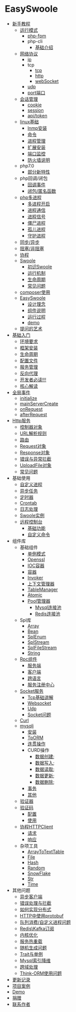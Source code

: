 # EasySwoole
- [新手教程](noobCourse/Introduction.md)
    - [运行模式](noobCourse/RunMode/Introduction.md)
        - [php-fpm](noobCourse/RunMode/php-fpm.md)
        - php-cli
            - [基础介绍](noobCourse/RunMode/php-cli/Introduction.md)
    - [网络协议](noobCourse/NetworkrPotocol/Introduction.md)
        - [ip](noobCourse/NetworkrPotocol/ip.md)
        - tcp
            - [tcp](noobCourse/NetworkrPotocol/tcp/tcp.md)
            - [http](noobCourse/NetworkrPotocol/tcp/http.md)
            - [webSocket](noobCourse/NetworkrPotocol/tcp/websocket.md)
        - [udp](noobCourse/NetworkrPotocol/udp.md)
        - [port端口](noobCourse/NetworkrPotocol/port.md)
    - [会话管理](noobCourse/Conversation/Introduction.md)
        - [cookie](noobCourse/Conversation/Cookie.md)
        - [session](noobCourse/Conversation/Session.md)
        - [api/token](noobCourse/Conversation/token.md)
    - [linux基础](noobCourse/Linux/Introduction.md)
        - [lnmp安装](noobCourse/Linux/Lnmp.md)
        - [命令](noobCourse/Linux/Command.md)
        - [进程管理](noobCourse/Linux/Process.md)
        - [扩展安装](noobCourse/Linux/Extention.md)
        - [端口监控](noobCourse/Linux/Port.md)
        - [防火墙说明](noobCourse/Linux/Firewall.md)
    - php7.0
        - [部分新特性](noobCourse/PHP/Php7.md)
    - php回调/闭包
        - [回调事件](noobCourse/PHP/Callback.md)
        - [闭包/匿名函数](noobCourse/PHP/Closures.md)
    - [php多进程](noobCourse/PHP/Multiprocess/Introduction.md)
        - [多进程开启](noobCourse/PHP/Multiprocess/fork.md)
        - [进程通信](noobCourse/PHP/Multiprocess/ProcessCommunication.md)
        - [进程信号](noobCourse/PHP/Multiprocess/ProcessSignal.md)
        - [僵尸进程](noobCourse/PHP/Multiprocess/ZombieProcess.md)
        - [孤儿进程](noobCourse/PHP/Multiprocess/OrphanProcess.md)
        - [守护进程](noobCourse/PHP/Multiprocess/Deamon.md)
    - [同步/异步](noobCourse/Sync.md)
    - [阻塞/非阻塞](noobCourse/Block.md)
    - [协程](noobCourse/Coroutine.md)
    - [Swoole]()
        - [初识Swoole](noobCourse/Swoole/Start.md)
        - [运行机制](noobCourse/Swoole/RunningMode.md)
        - [生命周期](noobCourse/Swoole/Lifecycle.md)
        - [常见问题]()
    - [composer使用](noobCourse/Composer.md)
    - [EasySwoole](noobCourse/EasySwoole/Introduction.md)
        - [设计理念](noobCourse/EasySwoole/DesignIdea.md)
        - [组件说明](noobCourse/EasySwoole/Section.md)
        - [运行过程](noobCourse/EasySwoole/RunSteps.md)
        - [demo](noobCourse/EasySwoole/Demo.md)
    - [提问的艺术](noobCourse/ArtOfAskingQuestions.md)
- [基础入门](README.md)
    - [环境要求](Introduction/environment.md)
    - [框架安装](Introduction/install.md)
    - [生命周期](Introduction/lifecycle.md)
    - [配置文件](Introduction/config.md)
    - [服务管理](Introduction/server.md)
    - [反向代理](Introduction/proxy.md)
    - [开发者必读!!!](Introduction/remind.md)
    - [核心解读](Introduction/design.md)
- [全局事件](Event/Introduction.md)
    - [initialize](Event/initialize.md)
    - [mainServerCreate](Event/mainServerCreate.md)
    - [onRequest](Event/onRequest.md)
    - [afterRequest](Event/afterRequest.md)    
- [Http服务](Http/Introduction.md)    
    - [控制器对象](Http/controller.md)
    - [URL解析规则](Http/dispatch.md)
    - [路由](Http/FastRoute.md)
    - [Request对象](Http/request.md)
    - [Response对象](Http/response.md)
    - [错误与异常拦截](Http/exception.md)
    - [UploadFile对象](Http/UploadFile.md)
    - [常见问题](Http/problem.md)
- 基础使用
    - [自定义进程](BaseUsage/process.md)
    - [异步任务](BaseUsage/async_task.md)
    - [定时器](BaseUsage/timer.md)
    - [Crontab](BaseUsage/crontab.md)
    - [日志处理](BaseUsage/log.md)
    - [Swoole实例](BaseUsage/ServerManager.md)
    - [远程控制台](BaseUsage/Console/Introduction.md)
        - [基础功能](BaseUsage/Console/BasicFunction.md)
        - [自定义命令](BaseUsage/Console/CustomCommand.md)
- 组件库
    - 基础组件
        - [单例模式](Components/Component/Singleton.md)
        - [Openssl](Components/Component/Openssl.md)
        - [IOC容器](Components/Component/di.md)
        - [容器](Components/Component/Container.md)
        - [Invoker](Components/Component/invoker.md)
        - [上下文管理器](Components/Component/Context.md)
        - [TableManager](Components/table_manager.md)
        - [Atomic](Components/Atomic.md)
        - [Pool管理器](Components/CoroutinePool/pool.md)
            - [Mysql连接池](Components/CoroutinePool/mysql_pool.md)
            - [Redis连接池](Components/CoroutinePool/redis_pool.md)
    - Spl库
        - [Array](Components/Spl/array.md)
        - [Bean](Components/Spl/bean.md)
        - [SplEnum](Components/Spl/enum.md)
        - [SplStream](Components/Spl/SplStream.md)
        - [SplFileStream](Components/Spl/SplFileStream.md)
        - [String](Components/Spl/string.md)
    - [Rpc组件](Components/Rpc/Introduction.md)
        - [服务端](Components/Rpc/server.md)
        - [客户端](Components/Rpc/client.md)
        - [跨语言](Components/Rpc/otherPlatform.md)
        - [服务注册中心](Components/Rpc/registerCenter.md)
    - [Socket服务](Components/Socket/Introduction.md)
        - [Tcp基础讲解](Components/Socket/Tcp.md)
        - [Websocket](Components/Socket/WebSocket.md)
        - [Udp](Components/Socket/Udp.md)
        - [Socket问题](Components/Socket/Problem.md)
    - [Curl](Components/Curl/curl.md)
    - [mysqli](Components/mysqli/Introduction.md)
        - [安装](Components/mysqli/install.md)
        - [TpORM](Components/mysqli/TpORM.md)
        - [连贯操作](Components/mysqli/continuous_operation.md)
        - CURD操作
            - [数据创建](Components/mysqli/curd/create_data.md);
            - [数据写入](Components/mysqli/curd/insert_data.md);
            - [数据读取](Components/mysqli/curd/read_data.md);
            - [数据更新](Components/mysqli/curd/update_data.md);
            - [数据删除](Components/mysqli/curd/delete_data.md);
        - [事务](Components/mysqli/Transaction.md)
        - [其他](Components/mysqli/other.md)
    - [验证器](Components/validate.md)
    - [验证码](Components/Verifycode/Introduction.md)
        - [配置](Components/Verifycode/Config.md)
        - [使用](Components/Verifycode/VerifyCode.md)
    - [协程HTTPClient](Components/CoroutineHttpClient/Introduction.md)
        - [请求](Components/CoroutineHttpClient/Request.md)
        - [响应](Components/CoroutineHttpClient/Response.md)
    - 杂项工具
        - [ArrayToTextTable](Components/Tools/ArrayToTextTable.md)
        - [File](Components/Tools/file.md)
        - [Hash](Components/Tools/Hash.md)
        - [Random](Components/Tools/random.md)
        - [SnowFlake](Components/Tools/SnowFlake.md)
        - [Str](Components/Tools/Str.md)
        - [Time](Components/Tools/Time.md)
- 其他问题
    - [异步客户端](Other/AsyncClient.md)
    - [错误处理与拦截](Other/Exception.md)
    - [如何实现分布式](Other/Distribute.md)
    - [HTTP中使用protobuf](Other/Protobuf.md)
    - [队列消费/自定义进程问题](Other/Process.md)
    - [Redis\Kafka订阅](Other/RedisSubscribe.md)
    - [内核优化](Other/KernelOptimization.md)
    - [服务热重载](Other/HotReload.md)
    - [随机生成问题](Other/random.md)
    - [Trait与单例](Other/traitSingleTon.md)
    - [Mysql索引降维](Other/mysqlIndexReduce.md)
    - [跨域处理](Other/cors.md)
    - [Think-ORM使用问题](Other/TpORM.md)
- [更新记录](UpdateLog/Introduction.md)
- [项目案例](Case/case.md)
- [Demo](demo.md)
- [捐赠](donate.md)
- [联系作者](contact.md)
